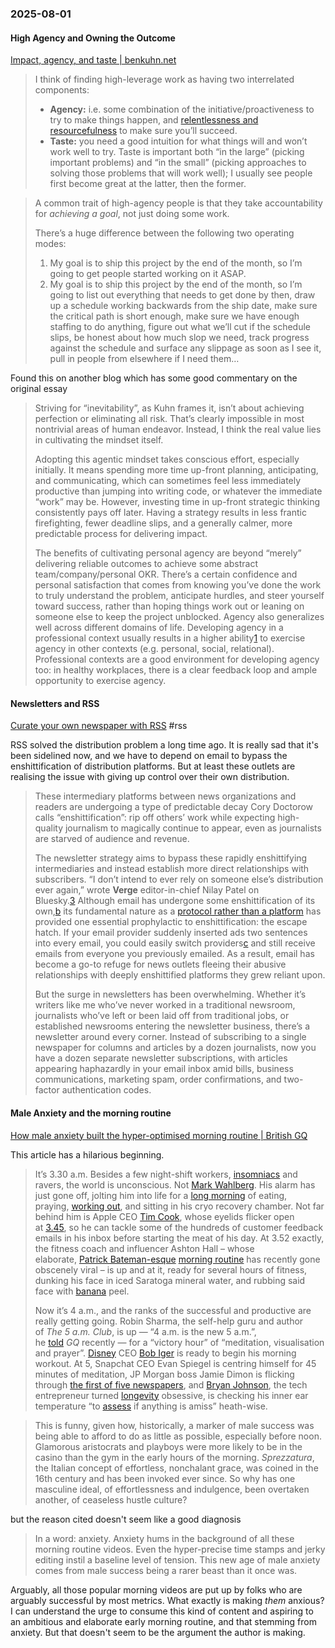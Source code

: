 ### 2025-08-01
#### High Agency and Owning the Outcome
[Impact, agency, and taste \| benkuhn.net](https://www.benkuhn.net/impact/)

> I think of finding high-leverage work as having two interrelated components:
> 
> - **Agency:** i.e. some combination of the initiative/proactiveness to try to make things happen, and [relentlessness and resourcefulness](https://paulgraham.com/relres.html) to make sure you’ll succeed.
> - **Taste:** you need a good intuition for what things will and won’t work well to try. Taste is important both “in the large” (picking important problems) and “in the small” (picking approaches to solving those problems that will work well); I usually see people first become great at the latter, then the former.

> A common trait of high-agency people is that they take accountability for _achieving a goal_, not just doing some work.
> 
> There’s a huge difference between the following two operating modes:
> 
> 1. My goal is to ship this project by the end of the month, so I’m going to get people started working on it ASAP.
> 2. My goal is to ship this project by the end of the month, so I’m going to list out everything that needs to get done by then, draw up a schedule working backwards from the ship date, make sure the critical path is short enough, make sure we have enough staffing to do anything, figure out what we’ll cut if the schedule slips, be honest about how much slop we need, track progress against the schedule and surface any slippage as soon as I see it, pull in people from elsewhere if I need them…

Found this on another blog which has some good commentary on the original essay

> Striving for “inevitability”, as Kuhn frames it, isn’t about achieving perfection or eliminating all risk. That’s clearly impossible in most nontrivial areas of human endeavor. Instead, I think the real value lies in cultivating the mindset itself.
> 
> Adopting this agentic mindset takes conscious effort, especially initially. It means spending more time up-front planning, anticipating, and communicating, which can sometimes feel less immediately productive than jumping into writing code, or whatever the immediate “work” may be. However, investing time in up-front strategic thinking consistently pays off later. Having a strategy results in less frantic firefighting, fewer deadline slips, and a generally calmer, more predictable process for delivering impact.
> 
> The benefits of cultivating personal agency are beyond “merely” delivering reliable outcomes to achieve some abstract team/company/personal OKR. There’s a certain confidence and personal satisfaction that comes from knowing you’ve done the work to truly understand the problem, anticipate hurdles, and steer yourself toward success, rather than hoping things work out or leaning on someone else to keep the project unblocked. Agency also generalizes well across different domains of life. Developing agency in a professional context usually results in a higher ability[1](https://benjamincongdon.me/feed.xml#fn:1) to exercise agency in other contexts (e.g. personal, social, relational). Professional contexts are a good environment for developing agency too: in healthy workplaces, there is a clear feedback loop and ample opportunity to exercise agency.

#### Newsletters and RSS
[Curate your own newspaper with RSS](https://www.citationneeded.news/curate-with-rss/) #rss 

RSS solved the distribution problem a long time ago. It is really sad that it's been sidelined now, and we have to depend on email to bypass the enshittification of distribution platforms. But at least these outlets are realising the issue with giving up control over their own distribution.

> These intermediary platforms between news organizations and readers are undergoing a type of predictable decay Cory Doctorow calls “enshittification”: rip off others’ work while expecting high-quality journalism to magically continue to appear, even as journalists are starved of audience and revenue.
> 
> The newsletter strategy aims to bypass these rapidly enshittifying intermediaries and instead establish more direct relationships with subscribers. “I don’t intend to ever rely on someone else’s distribution ever again,” wrote __Verge__ editor-in-chief Nilay Patel on Bluesky.[3](https://www.citationneeded.news/curate-with-rss/#reference-3) Although email has undergone some enshittification of its own,[b](https://www.citationneeded.news/curate-with-rss/#footnote-2) its fundamental nature as a [protocol rather than a platform](https://knightcolumbia.org/content/protocols-not-platforms-a-technological-approach-to-free-speech) has provided one essential prophylactic to enshittification: the escape hatch. If your email provider suddenly inserted ads two sentences into every email, you could easily switch providers[c](https://www.citationneeded.news/curate-with-rss/#footnote-3) and still receive emails from everyone you previously emailed. As a result, email has become a go-to refuge for news outlets fleeing their abusive relationships with deeply enshittified platforms they grew reliant upon.
> 
> But the surge in newsletters has been overwhelming. Whether it’s writers like me who’ve never worked in a traditional newsroom, journalists who’ve left or been laid off from traditional jobs, or established newsrooms entering the newsletter business, there’s a newsletter around every corner. Instead of subscribing to a single newspaper for columns and articles by a dozen journalists, now you have a dozen separate newsletter subscriptions, with articles appearing haphazardly in your email inbox amid bills, business communications, marketing spam, order confirmations, and two-factor authentication codes.

#### Male Anxiety and the morning routine
[How male anxiety built the hyper-optimised morning routine | British GQ](https://www.gq-magazine.co.uk/article/ashton-hall-morning-routine)

This article has a hilarious beginning.

> It’s 3.30 a.m. Besides a few night-shift workers, [insomniacs](https://www.gq-magazine.co.uk/article/sleep-deprivation-causes) and ravers, the world is unconscious. Not [Mark Wahlberg](https://www.gq-magazine.co.uk/article/mark-wahlberg-patek-philippe-cubitus-watch-2024). His alarm has just gone off, jolting him into life for a [long morning](https://www.today.com/parents/celebrity/mark-wahlberg-morning-routine-waking-up-kids-rcna118378) of eating, praying, [working out](https://www.gq-magazine.co.uk/tags/fitness), and sitting in his cryo recovery chamber. Not far behind him is Apple CEO [Tim Cook](https://www.gq-magazine.co.uk/culture/article/tim-cook-apple-interview-2023), whose eyelids flicker open at [3.45](https://themodems.com/lifestyle/the-most-successful-global-ceos-unexpected-morning-routines/), so he can tackle some of the hundreds of customer feedback emails in his inbox before starting the meat of his day. At 3.52 exactly, the fitness coach and influencer Ashton Hall – whose elaborate, [Patrick Bateman-esque](https://www.youtube.com/watch?v=RjKNbfA64EE) [morning routine](https://x.com/tipsformenx/status/1902608673022595531) has recently gone obscenely viral – is up and at it, ready for several hours of fitness, dunking his face in iced Saratoga mineral water, and rubbing said face with [banana](https://www.gq-magazine.co.uk/article/banana-artwork-explained-maurizio-cattelan-2024) peel.
> 
> Now it’s 4 a.m., and the ranks of the successful and productive are really getting going. Robin Sharma, the self-help guru and author of _The 5 a.m. Club_, is up — “4 a.m. is the new 5 a.m.”, he [told](https://www.gq-magazine.co.uk/article/robin-sharma-consistency-interview-2025) _GQ_ recently — for a “victory hour” of “meditation, visualisation and prayer”. [Disney](https://www.gq-magazine.co.uk/tags/disney-brand) CEO [Bob Iger](https://www.thetimes.com/life-style/health-fitness/article/i-joined-the-5am-club-it-was-grim-d8b6rfbwl) is ready to begin his morning workout. At 5, Snapchat CEO Evan Spiegel is centring himself for 45 minutes of meditation, JP Morgan boss Jamie Dimon is flicking through [the first of five newspapers](https://www.wsj.com/story/i-tried-some-intense-ceo-morning-routines-so-you-dont-have-to-a910bc9d), and [Bryan Johnson](https://www.gq-magazine.co.uk/article/the-science-behind-biological-age), the tech entrepreneur turned [longevity](https://www.gq-magazine.co.uk/article/exercises-for-longevity-workouts) obsessive, is checking his inner ear temperature “to [assess](https://blueprint.bryanjohnson.com/blogs/news/my-new-morning-routine) if anything is amiss” heath-wise.

> This is funny, given how, historically, a marker of male success was being able to afford to do as little as possible, especially before noon. Glamorous aristocrats and playboys were more likely to be in the casino than the gym in the early hours of the morning. _Sprezzatura_, the Italian concept of effortless, nonchalant grace, was coined in the 16th century and has been invoked ever since. So why has one masculine ideal, of effortlessness and indulgence, been overtaken another, of ceaseless hustle culture?

but the reason cited doesn't seem like a good diagnosis

> In a word: anxiety. Anxiety hums in the background of all these morning routine videos. Even the hyper-precise time stamps and jerky editing instil a baseline level of tension. This new age of male anxiety comes from male success being a rarer beast than it once was.

Arguably, all those popular morning videos are put up by folks who are arguably successful by most metrics. What exactly is making _them_ anxious? I can understand the urge to consume this kind of content and aspiring to an ambitious and elaborate early morning routine, and that stemming from anxiety. But that doesn't seem to be the argument the author is making.